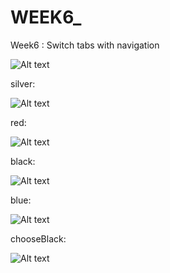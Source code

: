 # WEEK6_
Week6 : Switch tabs with navigation

![Alt text](ReadmeImage/silver.png)

silver:

![Alt text](ReadmeImage/silver.png)

red:

![Alt text](ReadmeImage/red.png)

black:

![Alt text](ReadmeImage/black.png)

blue:

![Alt text](ReadmeImage/blue.png)

chooseBlack:

![Alt text](ReadmeImage/chooseblack.png)

